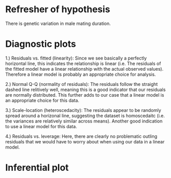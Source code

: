 # Refresher of hypothesis
There is genetic variation in male mating duration.

# Diagnostic plots

1.) Residuals vs. fitted (linearity): 
Since we see basically a perfectly horizontal line, this indicates the relationship is linear (i.e. The residuals of the fitted model have 
a linear relationship with the actual observed values). Therefore a linear model is probably an appropriate choice for analysis.

2.) Normal Q-Q (normality of residuals): 
The residuals follow the straight dashed line relitively well, meaning this is a good indicator that our residuals are normally 
distributed. This further adds to our case that a linear model is an appropriate choice for this data.

3.) Scale-location (heteroscedacity): 
The residuals appear to be randomly spread around a horizonal line, suggesting the dataset is homoscedaitc (i.e. the variances are
relatively similar across means). Another good indication to use a linear model for this data.

4.) Residuals vs. leverage: 
Here, there are clearly no problematic outling residuals that we would have to worry about when using our data in a linear model.

# Inferential plot
